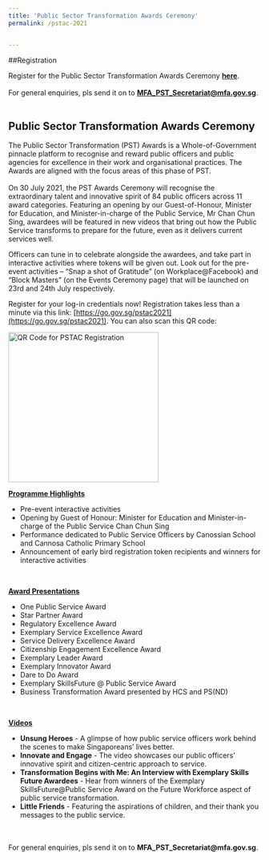 ```yaml
---
title: 'Public Sector Transformation Awards Ceremony'
permalink: /pstac-2021


---
```

##Registration

Register for the Public Sector Transformation Awards Ceremony <b><a href="	
Officers can register via these links (https://www.form.gov.sg/60c30fe9204151001268d502 or https://go.gov.sg/pstac2021) or through this QR code:">here</a></b>.
<br>
<br>
For general enquiries, pls send it on to <b>MFA_PST_Secretariat@mfa.gov.sg</b>.<br>
<br>

## Public Sector Transformation Awards Ceremony

The Public Sector Transformation (PST) Awards is a Whole-of-Government pinnacle platform to recognise and reward public officers and public agencies for excellence in their work and organisational practices. The Awards are aligned with the focus areas of this phase of PST. <br>
<br>
On 30 July 2021, the PST Awards Ceremony will recognise the extraordinary talent and innovative spirit of 84 public officers across 11 award categories. Featuring an opening by our Guest-of-Honour, Minister for Education, and Minister-in-charge of the Public Service, Mr Chan Chun Sing, awardees will be featured in new videos that bring out how the Public Service transforms to prepare for the future, even as it delivers current services well.<br>

Officers can tune in to celebrate alongside the awardees, and take part in interactive activities where tokens will be given out. Look out for the pre-event activities – “Snap a shot of Gratitude” (on Workplace@Facebook) and “Block Masters” (on the Events Ceremony page) that will be launched on 23rd and 24th July respectively. <br>

Register for your log-in credentials now!  Registration takes less than a minute via this link: [https://go.gov.sg/pstac2021](https://go.gov.sg/pstac2021). You can also scan this QR code:

<img width="300" alt="QR Code for PSTAC Registration" src="https://user-images.githubusercontent.com/67364523/125879379-bb7dc078-209f-4caf-b89a-29e0372fe77c.png">


<u><b>Programme Highlights</b></u><br>
<ul>
  <li>Pre-event interactive activities</li>
  <li>Opening by Guest of Honour: Minister for Education and Minister-in-charge of the Public Service Chan Chun Sing</li>
  <li>Performance dedicated to Public Service Officers by Canossian School and Cannosa Catholic Primary School</li>
  <li>Announcement of early bird registration token recipients and winners for interactive activities</li>
 </ul>
 <br>
 
<u><b>Award Presentations</b></u><br>
<ul> 
  <li>One Public Service Award</li>
  <li>Star Partner Award</li>
  <li>Regulatory Excellence Award</li>
  <li>Exemplary Service Excellence Award</li>
  <li>Service Delivery Excellence Award</li>
  <li>Citizenship Engagement Excellence Award</li>
  <li>Exemplary Leader Award</li>
  <li>Exemplary Innovator Award</li>
  <li>Dare to Do Award</li>
  <li>Exemplary SkillsFuture @ Public Service Award</li>
  <li>Business Transformation Award presented by HCS and PS(ND)</li>
</ul>
<br>

<u><b>Videos</b></u><br>
<ul>
  <li><b>Unsung Heroes</b> - A glimpse of how public service officers work behind the scenes to make Singaporeans’ lives better.</li> 
  <li><b>Innovate and Engage</b> - The video showcases our public officers’ innovative spirit and citizen-centric approach to service.</li>
  <li><b>Transformation Begins with Me: An Interview with Exemplary Skills Future Awardees</b> - Hear from winners of the Exemplary SkillsFuture@Public Service Award on the Future Workforce aspect of public service transformation. </li>
  <li><b>Little Friends</b> - Featuring the aspirations of children, and their thank you messages to the public service.</li>
</ul>
<br>
<br>
For general enquiries, pls send it on to <b>MFA_PST_Secretariat@mfa.gov.sg</b>.
<br>

